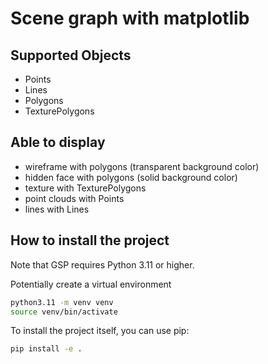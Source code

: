 # Scene graph with matplotlib


## Supported Objects
- Points
- Lines
- Polygons
- TexturePolygons

## Able to display
- wireframe with polygons (transparent background color)
- hidden face with polygons (solid background color)
- texture with TexturePolygons
- point clouds with Points
- lines with Lines

## How to install the project

Note that GSP requires Python 3.11 or higher.

Potentially create a virtual environment

```bash
python3.11 -m venv venv
source venv/bin/activate
```

To install the project itself, you can use pip:

```bash
pip install -e .
```

